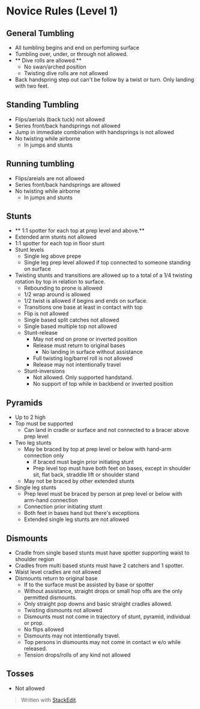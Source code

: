 
# Novice Rules (Level 1)

## General Tumbling

- All tumbling begins and end on perfoming surface
- Tumbling over, under, or through not allowed.
- ** Dive rolls are allowed.**
	- No swan/arched position
	- Twisting dive rolls are not allowed
- Back handspring step out can't be follow by a twist or turn. Only landing with two feet.

## Standing Tumbling
- Flips/aerials (back tuck) not allowed
- Series front/back handsprings not allowed
- Jump in immediate combination with handsprings is not allowed
- No twisting while airborne 
	- In jumps and stunts
## Running tumbling
- Flips/areials are not allowed
- Series front/back handsprings are allowed
- No twisting while airborne 
	- In jumps and stunts

## Stunts
- ** 1:1 spotter for each top at prep level and above.**
- Extended arm stunts not allowed
- 1:1 spotter for each top in floor stunt
- Stunt levels
	- Single leg above prepe
	- Single leg prep level allowed if top connected to someone standing on surface
- Twisting stunts and transitions are allowed up to a total of a 1/4 twisting rotation by top in relation to surface.
	- Rebounding to prone is allowed
	- 1/2 wrap around is allowed
	- 1/2 twist is allowed if begins and ends on surface.
	- Transitions one base at least in contact with top
	- Flip is not allowed
	- Single based split catches not allowed
	- Single based multiple top not allowed	
	- Stunt-release
		- May not end on prone or inverted position
		- Release must return to original bases
			- No landing in surface without assistance
		- Full twisting log/barrel roll is not allowed
		- Release may not intentionally travel
	- Stunt-inversions
		- Not allowed. Only supported handstand.
		- No support of top while in backbend or inverted position

## Pyramids
- Up to 2 high
- Top must be supported
	- Can land in cradle or surface and not connected to a bracer above prep level
- Two leg stunts
	- May be braced by top at prep level or below with hand-arm connection only
		- if braced must begin prior initiating stunt
		- Prep level top must have both feet on bases, except in shoulder sit, flat back, straddle lift or shoulder stand
	- May not be braced by other extended stunts
- Single leg stunts
	- Prep level must be braced by person at prep level or below with arm-hand connection
	- Connection prior initiating stunt
	- Both feet in bases hand but there's exceptions
	- Extended single leg stunts are not allowed

## Dismounts
- Cradle from single based stunts must have spotter supporting waist to shoulder region
- Cradles from multi based stunts must have 2 catchers and 1 spotter.
- Waist level cradles are not allowed
- Dismounts return to original base
	- If to the surface must be assisted by base or spotter
	- Without assistance, straight drops or small hop offs are the only permitted dismounts.
	- Only straight pop downs and basic straight cradles allowed.
	- Twisting dismounts not allowed
	- Dismounts must not come in trajectory of stunt, pyramid, individual or prop.
	- No flips allowed
	- Dismounts may not intentionally travel.
	- Top persons in dismounts may not come in contact w e/o while released.
	- Tension drops/rolls of any kind not allowed

## Tosses

- Not allowed

> Written with [StackEdit](https://stackedit.io/).
<!--stackedit_data:
eyJoaXN0b3J5IjpbMTI3NjE1NDIyOCwtMTE3ODc2MjA2OSw3Mz
A5OTgxMTZdfQ==
-->